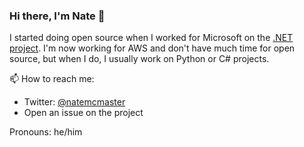 ### Hi there, I'm Nate 👋

I started doing open source when I worked for Microsoft on the [.NET project](https://github.com/dotnet). I'm now working for AWS and don't have much time for open source, but when I do, I usually work on Python or C# projects.

📫 How to reach me:

* Twitter: [@natemcmaster](https://twitter.com/natemcmaster)
* Open an issue on the project

Pronouns: he/him
